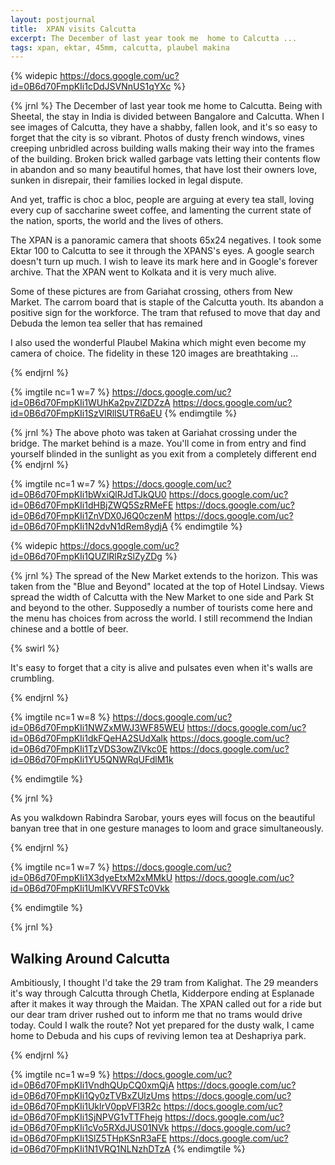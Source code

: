 ```yaml
---
layout: postjournal
title:  XPAN visits Calcutta
excerpt: The December of last year took me  home to Calcutta ...
tags: xpan, ektar, 45mm, calcutta, plaubel makina
---
```



{% widepic https://docs.google.com/uc?id=0B6d70FmpKIi1cDdJSVNnUS1qYXc %}

{% jrnl %}
The December of last year took me  home to Calcutta.  Being with
Sheetal, the stay in India is divided between Bangalore and Calcutta. When I see images
of Calcutta, they have a shabby, fallen look, and it's so easy to forget
that the city is so vibrant. Photos of dusty french windows,  vines creeping
unbridled across building walls making their way into the frames of the
building.  Broken brick walled garbage vats letting their
contents flow in abandon and  so many beautiful homes, that have lost their
owners love, sunken in disrepair, their families locked in legal
dispute.

And yet, traffic is choc a bloc, people are arguing at every tea
stall, loving  every cup of saccharine sweet coffee, and
lamenting the current state of the nation, sports, the world and  the lives of
others. 


The XPAN is a panoramic camera that shoots 65x24 negatives. I took some
Ektar 100 to Calcutta to see it through the XPANS's eyes. A google
search doesn't turn up  much. I wish to leave its mark here and in
Google's forever archive. That the XPAN went to Kolkata and it is very
much alive.


Some of these pictures are from Gariahat crossing, others from New
Market. The carrom board that is staple of the Calcutta youth. Its
abandon a positive sign for the workforce. The tram that refused to
move that day and Debuda the lemon tea seller that has remained


I also used the wonderful Plaubel Makina which might even become my camera of
choice. The fidelity in these 120 images are breathtaking ...

{% endjrnl %}

{% imgtile  nc=1 w=7 %}
https://docs.google.com/uc?id=0B6d70FmpKIi1WUhKa2pvZlZDZzA https://docs.google.com/uc?id=0B6d70FmpKIi1SzVlRllSUTR6aEU
{% endimgtile %}

{% jrnl %}
The above photo was taken at Gariahat crossing under the bridge. The market behind is a maze. You'll come 
in from entry and find yourself blinded in the sunlight as you exit from a completely different end
{% endjrnl %}


{% imgtile nc=1 w=7 %}
https://docs.google.com/uc?id=0B6d70FmpKIi1bWxiQlRJdTJkQU0 https://docs.google.com/uc?id=0B6d70FmpKIi1dHBjZWQ5SzRMeFE
https://docs.google.com/uc?id=0B6d70FmpKIi1ZnVDX0J6Q0czenM https://docs.google.com/uc?id=0B6d70FmpKIi1N2dvN1dRem8ydjA
{% endimgtile %}


{% widepic https://docs.google.com/uc?id=0B6d70FmpKIi1QUZlRlRzSlZyZDg %}

{% jrnl %}
The spread of the New Market extends to the horizon. This was taken from the
"Blue and Beyond" located at the top of Hotel Lindsay. Views spread the width of
Calcutta with the New Market to one side and Park St and beyond to the other.
Supposedly a number of tourists come here and the menu has choices from across
the world. I still recommend the Indian chinese and a bottle of beer.


{% swirl %}

It's easy to forget that a city is alive and pulsates even when it's walls are
crumbling.


{% endjrnl %}


{% imgtile nc=1 w=8 %}
https://docs.google.com/uc?id=0B6d70FmpKIi1NWZxMWJ3WF85WEU https://docs.google.com/uc?id=0B6d70FmpKIi1dkFQeHA2SUdXalk
https://docs.google.com/uc?id=0B6d70FmpKIi1TzVDS3owZlVkc0E https://docs.google.com/uc?id=0B6d70FmpKIi1YU5QNWRqUFdlM1k

{% endimgtile %}

{% jrnl %}

As you walkdown Rabindra Sarobar, yours eyes will focus on the beautiful banyan
tree that in one gesture manages to loom and grace simultaneously. 

{% endjrnl %}

{% imgtile nc=1 w=7 %}
https://docs.google.com/uc?id=0B6d70FmpKIi1X3dyeEtxM2xMMkU https://docs.google.com/uc?id=0B6d70FmpKIi1UmlKVVRFSTc0Vkk

{% endimgtile %}


{% jrnl %}

## Walking Around Calcutta


Ambitiously, I thought I'd take the 29 tram from Kalighat. The 29 meanders it's way through Calcutta
through Chetla, Kidderpore ending at Esplanade after it makes it way through the Maidan. The XPAN called
out for a ride but our dear tram driver rushed out to inform me that no trams would drive today. Could I walk the route?
Not yet prepared for the dusty walk, I came home to Debuda and his cups of reviving lemon tea at Deshapriya park.

{% endjrnl %}


{% imgtile nc=1 w=9 %}
https://docs.google.com/uc?id=0B6d70FmpKIi1VndhQUpCQ0xmQjA
https://docs.google.com/uc?id=0B6d70FmpKIi1Qy0zTVBxZUlzUms https://docs.google.com/uc?id=0B6d70FmpKIi1UklrV0ppVFl3R2c
https://docs.google.com/uc?id=0B6d70FmpKIi1SjNPVG1vTTFhejg https://docs.google.com/uc?id=0B6d70FmpKIi1cVo5RXdJUS01NVk
https://docs.google.com/uc?id=0B6d70FmpKIi1SlZ5THpKSnR3aFE https://docs.google.com/uc?id=0B6d70FmpKIi1N1VRQ1NLNzhDTzA
{% endimgtile %}


